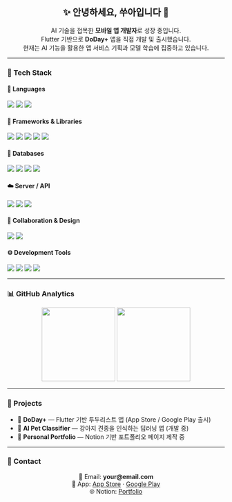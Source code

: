 <h2 align="center">✨ 안녕하세요, 쑤아입니다 👋</h2>
<p align="center">
AI 기술을 접목한 <b>모바일 앱 개발자</b>로 성장 중입니다.<br/>
Flutter 기반으로 <b>DoDay+</b> 앱을 직접 개발 및 출시했습니다.<br/>
현재는 AI 기능을 활용한 앱 서비스 기획과 모델 학습에 집중하고 있습니다.
</p>

---
### 🧠 Tech Stack

#### 🧩 Languages
<p>
  <img src="https://img.shields.io/badge/Dart-0175C2?style=for-the-badge&logo=dart&logoColor=white"/>
  <img src="https://img.shields.io/badge/Swift-FA7343?style=for-the-badge&logo=swift&logoColor=white"/>
  <img src="https://img.shields.io/badge/Python-3776AB?style=for-the-badge&logo=python&logoColor=white"/>
</p>

#### 📱 Frameworks & Libraries
<p>
  <img src="https://img.shields.io/badge/Flutter-02569B?style=for-the-badge&logo=flutter&logoColor=white"/>
  <img src="https://img.shields.io/badge/GetX-7B1FA2?style=for-the-badge&logoColor=white"/>
  <img src="https://img.shields.io/badge/Riverpod-40C4FF?style=for-the-badge&logoColor=white"/>
  <img src="https://img.shields.io/badge/Provider-009688?style=for-the-badge&logoColor=white"/>
  <img src="https://img.shields.io/badge/TensorFlow-FF6F00?style=for-the-badge&logo=tensorflow&logoColor=white"/>
</p>

#### 💾 Databases
<p>
  <img src="https://img.shields.io/badge/MySQL-4479A1?style=for-the-badge&logo=mysql&logoColor=white"/>
  <img src="https://img.shields.io/badge/Firebase-FFCA28?style=for-the-badge&logo=firebase&logoColor=black"/>
  <img src="https://img.shields.io/badge/MongoDB-47A248?style=for-the-badge&logo=mongodb&logoColor=white"/>
  <img src="https://img.shields.io/badge/Isar_DB-1C1C1C?style=for-the-badge"/>
</p>

#### ☁️ Server / API
<p>
  <img src="https://img.shields.io/badge/REST_API-009688?style=for-the-badge&logo=postman&logoColor=white"/>
  <img src="https://img.shields.io/badge/GitHub_API-181717?style=for-the-badge&logo=github&logoColor=white"/>
  <img src="https://img.shields.io/badge/Fork_Development-6E5494?style=for-the-badge&logo=git&logoColor=white"/>
</p>

#### 🎨 Collaboration & Design
<p>
  <img src="https://img.shields.io/badge/Figma-F24E1E?style=for-the-badge&logo=figma&logoColor=white"/>
  <img src="https://img.shields.io/badge/Canva-00C4CC?style=for-the-badge&logo=canva&logoColor=white"/>
</p>

#### ⚙️ Development Tools
<p>
  <img src="https://img.shields.io/badge/Xcode-147EFB?style=for-the-badge&logo=xcode&logoColor=white"/>
  <img src="https://img.shields.io/badge/Visual_Studio_Code-007ACC?style=for-the-badge&logo=visualstudiocode&logoColor=white"/>
  <img src="https://img.shields.io/badge/Android_Studio-3DDC84?style=for-the-badge&logo=androidstudio&logoColor=white"/>
  <img src="https://img.shields.io/badge/GitHub-181717?style=for-the-badge&logo=github&logoColor=white"/>
</p>

---

### 📊 GitHub Analytics
<p align="center">
  <img height="170px" src="https://github-readme-stats.vercel.app/api?username=kimsua88&show_icons=true&theme=tokyonight&hide_border=true" />
  <img height="170px" src="https://github-readme-stats.vercel.app/api/top-langs/?username=kimsua88&layout=compact&theme=tokyonight&hide_border=true" />
</p>

---

### 🚀 Projects
- 📝 **DoDay+** — Flutter 기반 투두리스트 앱 (App Store / Google Play 출시)
- 🐶 **AI Pet Classifier** — 강아지 견종을 인식하는 딥러닝 앱 (개발 중)
- 🌱 **Personal Portfolio** — Notion 기반 포트폴리오 페이지 제작 중

---

### 💬 Contact
<p align="center">
📩 Email: <b>your@email.com</b> <br/>
📱 App: <a href="https://apps.apple.com/...">App Store</a> · <a href="https://play.google.com/...">Google Play</a> <br/>
🌐 Notion: <a href="https://notion.so/...">Portfolio</a>
</p>
